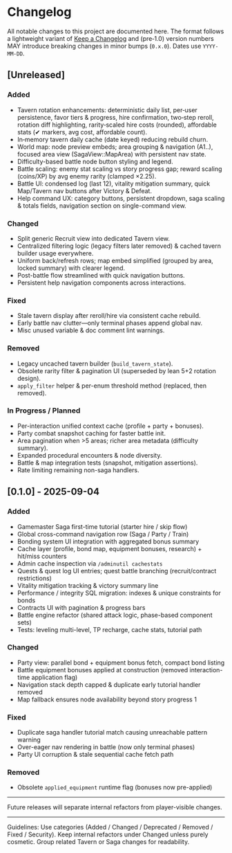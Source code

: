 # Changelog

All notable changes to this project are documented here. The format follows a lightweight variant of
[Keep a Changelog](https://keepachangelog.com/en/1.0.0/) and (pre‑1.0) version numbers MAY introduce
breaking changes in minor bumps (`0.x.0`). Dates use `YYYY-MM-DD`.

## [Unreleased]
### Added
- Tavern rotation enhancements: deterministic daily list, per‑user persistence, favor tiers & progress, hire confirmation, two‑step reroll, rotation diff highlighting, rarity‑scaled hire costs (rounded), affordable stats (✔ markers, avg cost, affordable count).
- In‑memory tavern daily cache (date keyed) reducing rebuild churn.
- World map: node preview embeds; area grouping & navigation (A1..), focused area view (SagaView::MapArea) with persistent nav state.
- Difficulty-based battle node button styling and legend.
- Battle scaling: enemy stat scaling vs story progress gap; reward scaling (coins/XP) by avg enemy rarity (clamped ×2.25).
- Battle UI: condensed log (last 12), vitality mitigation summary, quick Map/Tavern nav buttons after Victory & Defeat.
- Help command UX: category buttons, persistent dropdown, saga scaling & totals fields, navigation section on single-command view.

### Changed
- Split generic Recruit view into dedicated Tavern view.
- Centralized filtering logic (legacy filters later removed) & cached tavern builder usage everywhere.
- Uniform back/refresh rows; map embed simplified (grouped by area, locked summary) with clearer legend.
- Post-battle flow streamlined with quick navigation buttons.
- Persistent help navigation components across interactions.

### Fixed
- Stale tavern display after reroll/hire via consistent cache rebuild.
- Early battle nav clutter—only terminal phases append global nav.
- Misc unused variable & doc comment lint warnings.

### Removed
- Legacy uncached tavern builder (`build_tavern_state`).
- Obsolete rarity filter & pagination UI (superseded by lean 5+2 rotation design).
- `apply_filter` helper & per-enum threshold method (replaced, then removed).

### In Progress / Planned
- Per-interaction unified context cache (profile + party + bonuses).
- Party combat snapshot caching for faster battle init.
- Area pagination when >5 areas; richer area metadata (difficulty summary).
- Expanded procedural encounters & node diversity.
- Battle & map integration tests (snapshot, mitigation assertions).
- Rate limiting remaining non-saga handlers.

## [0.1.0] - 2025-09-04
### Added
- Gamemaster Saga first-time tutorial (starter hire / skip flow)
- Global cross-command navigation row (Saga / Party / Train)
- Bonding system UI integration with aggregated bonus summary
- Cache layer (profile, bond map, equipment bonuses, research) + hit/miss counters
- Admin cache inspection via `/adminutil cachestats`
- Quests & quest log UI entries; quest battle branching (recruit/contract restrictions)
- Vitality mitigation tracking & victory summary line
- Performance / integrity SQL migration: indexes & unique constraints for bonds
- Contracts UI with pagination & progress bars
- Battle engine refactor (shared attack logic, phase-based component sets)
- Tests: leveling multi-level, TP recharge, cache stats, tutorial path

### Changed
- Party view: parallel bond + equipment bonus fetch, compact bond listing
- Battle equipment bonuses applied at construction (removed interaction-time application flag)
- Navigation stack depth capped & duplicate early tutorial handler removed
- Map fallback ensures node availability beyond story progress 1

### Fixed
- Duplicate saga handler tutorial match causing unreachable pattern warning
- Over-eager nav rendering in battle (now only terminal phases)
- Party UI corruption & stale sequential cache fetch path

### Removed
- Obsolete `applied_equipment` runtime flag (bonuses now pre-applied)

---
Future releases will separate internal refactors from player-visible changes.

---
Guidelines: Use categories (Added / Changed / Deprecated / Removed / Fixed / Security). Keep internal refactors under Changed unless purely cosmetic. Group related Tavern or Saga changes for readability.
